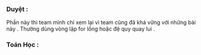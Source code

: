 ### Duyệt :
Phần này thì team mình chỉ xem lại vì team cũng đã khá vững với những bài này . Thường dùng vòng lặp for lồng hoặc đệ quy quay lui .

### Toán Học :

